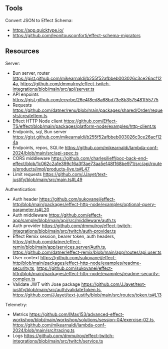 ## Tools

Convert JSON to Effect Schema:

- <https://app.quicktype.io/>
- <https://github.com/leonitousconforti/effect-schema-migrators>

## Resources

Server:

- Bun server, router <https://gist.github.com/mikearnaldi/b255f52afbbeb003026c3ce26acf124a>, <https://github.com/dmmulroy/effect-twitch-integrations/blob/main/src/api/server.ts>
- API enpoints <https://gist.github.com/ecyrbe/26e4f8ed8a68bd73e8b3575481f55775>
- Requests <https://github.com/datner/renu/blob/main/packages/shared/Order/requests/createItem.ts>
- Effect HTTP Node client <https://github.com/Effect-TS/effect/blob/main/packages/platform-node/examples/http-client.ts>
- Endpoints, sql, Bun server <https://gist.github.com/mikearnaldi/b255f52afbbeb003026c3ce26acf124a>
- Endpoints, repos, SQLite <https://github.com/mikearnaldi/lambda-conf-2024/blob/main/src/api-spec.ts>
- CORS middleware <https://github.com/charlesilieff/poc-back-end-effect/blob/1c062c2a1e399c16a3f3ae73aa5e148f168be971/src/api/routes/products/impl/products-live.ts#L47>
- Limit requests <https://github.com/JJayet/text-justify/blob/main/src/main.ts#L49>

Authentication:

- Auth header <https://github.com/sukovanej/effect-http/blob/main/packages/effect-http-node/examples/optional-query-parameter.ts#L20>
- Auth middleware <https://github.com/effect-app/sample/blob/main/api/src/middleware/auth.ts>
- Auth provider <https://github.com/dmmulroy/effect-twitch-integrations/blob/main/src/twitch/auth-provider.ts>
- Effect Remix session, bearer token, auth headers, <https://github.com/datner/effect-remix/blob/main/app/services.server/Auth.ts>, <https://github.com/datner/effect-remix/blob/main/app/routes/api.user.ts>
- User context <https://github.com/sukovanej/effect-http/blob/main/packages/effect-http-node/examples/readme-security.ts>, <https://github.com/sukovanej/effect-http/blob/main/packages/effect-http-node/examples/readme-security-complex.ts>
- Validate JWT with Jose package <https://github.com/JJayet/text-justify/blob/main/src/auth/validateToken.ts>, <https://github.com/JJayet/text-justify/blob/main/src/routes/token.ts#L13>

Telemetry:

- Metrics <https://github.com/IMax153/advanced-effect-workshop/blob/main/workshop/solutions/session-04/exercise-02.ts>, <https://github.com/mikearnaldi/lambda-conf-2024/blob/main/src/tracing.ts>
- Logs <https://github.com/dmmulroy/effect-twitch-integrations/blob/main/src/twitch/service.ts>
